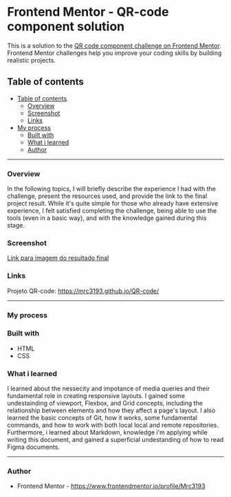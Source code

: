 # Frontend Mentor - QR-code component solution

This is a solution to the [QR code component challenge on Frontend Mentor](https://www.frontendmentor.io/challenges/qr-code-component-iux_sIO_H). Frontend Mentor challenges help you improve your coding skills by building realistic projects.

## Table of contents
  - [Table of contents](#table-of-contents)
    - [Overview](#overview)
    - [Screenshot](#screenshot)
    - [Links](#links)
  - [My process](#my-process)
    - [Built with](#built-with)
    - [What i learned](#what-i-learned)
    - [Author](#author)
---
### Overview

In the following topics, I will briefly describe the experience I had with the challenge, present the resources used, and provide the link to the final project result. While it's quite simple for those who already have extensive experience, I felt satisfied completing the challenge, being able to use the tools (even in a basic way), and with the knowledge gained during this stage.

### Screenshot

[Link para imagem do resultado final](https://prnt.sc/wSCBUWJrumzw)

### Links

Projeto QR-code: https://mrc3193.github.io/QR-code/

---

### My process

### Built with

 - HTML
 - CSS

### What i learned

I learned about the nessecity and impotance of media queries and their fundamental role in creating responsive layouts. I gained some undestainding of viewport, Flexbox, and Grid concepts, including the relationship between elements and how they affect a page's layout. I also learned the basic concepts of Git, how it works, some fundamental commands, and how to work with both local local and remote repositories. Furthermore, i learned about Markdown, knowledge i'm applying while writing this document, and gained a superficial undestanding of how to read Figma documents.

---

### Author

  - Frontend Mentor - https://www.frontendmentor.io/profile/Mrc3193


[def]: #frontend-mentor---qr-code-component-solution